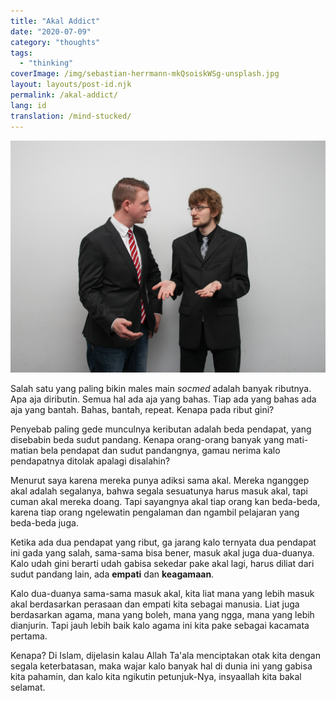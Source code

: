 ```yaml
---
title: "Akal Addict"
date: "2020-07-09"
category: "thoughts"
tags:
  - "thinking"
coverImage: /img/sebastian-herrmann-mkQsoiskWSg-unsplash.jpg
layout: layouts/post-id.njk
permalink: /akal-addict/
lang: id
translation: /mind-stucked/
---
```


![debat](/img/sebastian-herrmann-mkQsoiskWSg-unsplash.jpg)

Salah satu yang paling bikin males main _socmed_ adalah banyak ributnya. Apa aja diributin. Semua hal ada aja yang bahas. Tiap ada yang bahas ada aja yang bantah. Bahas, bantah, repeat. Kenapa pada ribut gini?

Penyebab paling gede munculnya keributan adalah beda pendapat, yang disebabin beda sudut pandang. Kenapa orang-orang banyak yang mati-matian bela pendapat dan sudut pandangnya, gamau nerima kalo pendapatnya ditolak apalagi disalahin?

Menurut saya karena mereka punya adiksi sama akal. Mereka nganggep akal adalah segalanya, bahwa segala sesuatunya harus masuk akal, tapi cuman akal mereka doang. Tapi sayangnya akal tiap orang kan beda-beda, karena tiap orang ngelewatin pengalaman dan ngambil pelajaran yang beda-beda juga.

Ketika ada dua pendapat yang ribut, ga jarang kalo ternyata dua pendapat ini gada yang salah, sama-sama bisa bener, masuk akal juga dua-duanya. Kalo udah gini berarti udah gabisa sekedar pake akal lagi, harus diliat dari sudut pandang lain, ada **empati** dan **keagamaan**.

Kalo dua-duanya sama-sama masuk akal, kita liat mana yang lebih masuk akal berdasarkan perasaan dan empati kita sebagai manusia. Liat juga berdasarkan agama, mana yang boleh, mana yang ngga, mana yang lebih dianjurin. Tapi jauh lebih baik kalo agama ini kita pake sebagai kacamata pertama.

Kenapa? Di Islam, dijelasin kalau Allah Ta'ala menciptakan otak kita dengan segala keterbatasan, maka wajar kalo banyak hal di dunia ini yang gabisa kita pahamin, dan kalo kita ngikutin petunjuk-Nya, insyaallah kita bakal selamat.
